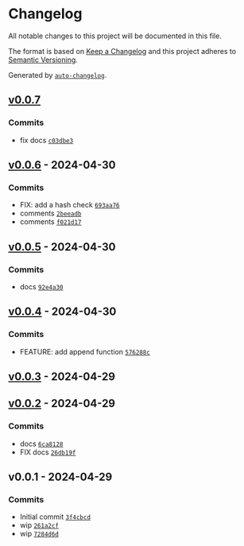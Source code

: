 # Changelog

All notable changes to this project will be documented in this file.

The format is based on [Keep a Changelog](https://keepachangelog.com/en/1.0.0/)
and this project adheres to [Semantic Versioning](https://semver.org/spec/v2.0.0.html).

Generated by [`auto-changelog`](https://github.com/CookPete/auto-changelog).

## [v0.0.7](https://github.com/bicycle-codes/ailuropoda/compare/v0.0.6...v0.0.7)

### Commits

- fix docs [`c03dbe3`](https://github.com/bicycle-codes/ailuropoda/commit/c03dbe336ad5b06ec86a71b82465e172be069038)

## [v0.0.6](https://github.com/bicycle-codes/ailuropoda/compare/v0.0.5...v0.0.6) - 2024-04-30

### Commits

- FIX: add a hash check [`693aa76`](https://github.com/bicycle-codes/ailuropoda/commit/693aa76fd1eaff05f2f1dd911cb27553a8ff0528)
- comments [`2beeadb`](https://github.com/bicycle-codes/ailuropoda/commit/2beeadb2d60d9b95ca82174bf7fe47591425c612)
- comments [`f021d17`](https://github.com/bicycle-codes/ailuropoda/commit/f021d1750fe93ca3b3777cca4d469f3525f84969)

## [v0.0.5](https://github.com/bicycle-codes/ailuropoda/compare/v0.0.4...v0.0.5) - 2024-04-30

### Commits

- docs [`92e4a30`](https://github.com/bicycle-codes/ailuropoda/commit/92e4a30d0d4fd762bc421a4c8c322c035d06f8fa)

## [v0.0.4](https://github.com/bicycle-codes/ailuropoda/compare/v0.0.3...v0.0.4) - 2024-04-30

### Commits

- FEATURE: add append function [`576288c`](https://github.com/bicycle-codes/ailuropoda/commit/576288caa54dc7fef08cdfccdd3ebb8395f69665)

## [v0.0.3](https://github.com/bicycle-codes/ailuropoda/compare/v0.0.2...v0.0.3) - 2024-04-29

## [v0.0.2](https://github.com/bicycle-codes/ailuropoda/compare/v0.0.1...v0.0.2) - 2024-04-29

### Commits

- docs [`6ca8128`](https://github.com/bicycle-codes/ailuropoda/commit/6ca812854c9eb1801c69f3836e88509f506c3f8d)
- FIX docs [`26db19f`](https://github.com/bicycle-codes/ailuropoda/commit/26db19f580c47fdfdae0685e5d4552b32b5c1bb5)

## v0.0.1 - 2024-04-29

### Commits

- Initial commit [`3f4cbcd`](https://github.com/bicycle-codes/ailuropoda/commit/3f4cbcd7ce4443a3a9706b672978a08ae580a73c)
- wip [`261a2cf`](https://github.com/bicycle-codes/ailuropoda/commit/261a2cf08bd605163546d3db9ca4225045574ea9)
- wip [`7284d6d`](https://github.com/bicycle-codes/ailuropoda/commit/7284d6d1208927f0b9ae02c51d3b032e2bd7b71c)
